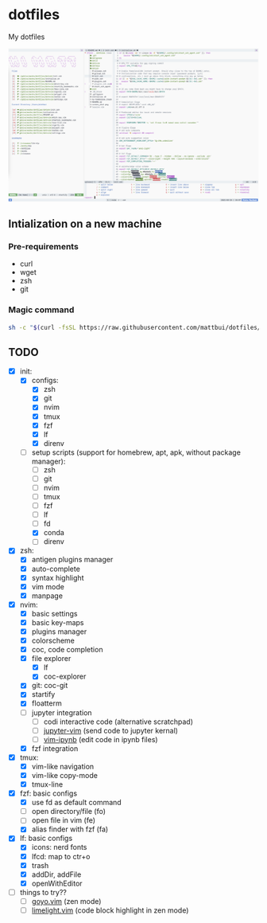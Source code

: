 # dotfiles

My dotfiles

<p align="center">
  <img src="screen_shot.png">
</p>

## Intialization on a new machine

### Pre-requirements

- curl
- wget
- zsh
- git

### Magic command

```sh
sh -c "$(curl -fsSL https://raw.githubusercontent.com/mattbui/dotfiles/master/initialize.sh)"
```

## TODO

- [x] init:
  - [x] configs:
    - [x] zsh
    - [x] git
    - [x] nvim
    - [x] tmux
    - [x] fzf
    - [x] lf
    - [x] direnv
  - [ ] setup scripts (support for homebrew, apt, apk, without package manager):
    - [ ] zsh
    - [ ] git
    - [ ] nvim
    - [ ] tmux
    - [ ] fzf
    - [ ] lf
    - [ ] fd
    - [x] conda
    - [ ] direnv
- [x] zsh:
  - [x] antigen plugins manager
  - [x] auto-complete
  - [x] syntax highlight
  - [x] vim mode
  - [x] manpage
- [x] nvim:
  - [x] basic settings
  - [x] basic key-maps
  - [x] plugins manager
  - [x] colorscheme
  - [x] coc, code completion
  - [x] file explorer
    - [x] lf
    - [x] coc-explorer
  - [x] git: coc-git
  - [x] startify
  - [x] floatterm
  - [ ] jupyter integration
    - [ ] codi interactive code (alternative scratchpad)
    - [ ] [jupyter-vim](https://github.com/jupyter-vim/jupyter-vim) (send code to jupyter kernal)
    - [ ] [vim-ipynb](https://github.com/anosillus/vim-ipynb) (edit code in ipynb files)
  - [x] fzf integration
- [x] tmux:
  - [x] vim-like navigation
  - [x] vim-like copy-mode
  - [x] tmux-line
- [x] fzf: basic configs
  - [x] use fd as default command
  - [ ] open directory/file (fo)
  - [ ] open file in vim (fe)
  - [x] alias finder with fzf (fa)
- [x] lf: basic configs
  - [x] icons: nerd fonts
  - [x] lfcd: map to ctr+o
  - [x] trash
  - [x] addDir, addFile
  - [x] openWithEditor
- [ ] things to try??
  - [ ] [goyo.vim](https://github.com/junegunn/goyo.vim) (zen mode)
  - [ ] [limelight.vim](https://github.com/junegunn/limelight.vim) (code block highlight in zen mode)
